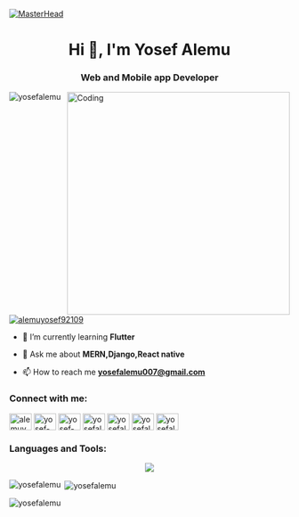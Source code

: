 [![MasterHead](https://static.wixstatic.com/media/b313a9_89ebec0c5f384c65a9551f0c1ec18ca9~mv2.gif)](https://rishavchanda.io)
<h1 align="center">Hi 👋, I'm Yosef Alemu</h1>
<h3 align="center">Web and Mobile app Developer</h3>
<img align="right" alt="Coding" width="400" src="https://cdn.dribbble.com/users/1162077/screenshots/3848914/programmer.gif"/>

<p align="left"> <img src="https://komarev.com/ghpvc/?username=yosefalemu&label=Profile%20views&color=0e75b6&style=flat" alt="yosefalemu" /> </p>

<p align="left"> <a href="https://twitter.com/alemuyosef92109" target="blank"><img src="https://img.shields.io/twitter/follow/alemuyosef92109?logo=twitter&style=for-the-badge" alt="alemuyosef92109" /></a> </p>

- 🌱 I’m currently learning **Flutter**

- 💬 Ask me about **MERN,Django,React native**

- 📫 How to reach me **yosefalemu007@gmail.com**

<h3 align="left">Connect with me:</h3>
<p align="left">
<a href="https://twitter.com/alemuyosef92109" target="blank"><img align="center" src="https://raw.githubusercontent.com/rahuldkjain/github-profile-readme-generator/master/src/images/icons/Social/twitter.svg" alt="alemuyosef92109" height="30" width="40" /></a>
<a href="https://linkedin.com/in/yosef-alemu" target="blank"><img align="center" src="https://raw.githubusercontent.com/rahuldkjain/github-profile-readme-generator/master/src/images/icons/Social/linked-in-alt.svg" alt="yosef-alemu" height="30" width="40" /></a>
<a href="https://stackoverflow.com/users/yosef-alemu" target="blank"><img align="center" src="https://raw.githubusercontent.com/rahuldkjain/github-profile-readme-generator/master/src/images/icons/Social/stack-overflow.svg" alt="yosef-alemu" height="30" width="40" /></a>
<a href="https://kaggle.com/yosefalemu6607" target="blank"><img align="center" src="https://raw.githubusercontent.com/rahuldkjain/github-profile-readme-generator/master/src/images/icons/Social/kaggle.svg" alt="yosefalemu6607" height="30" width="40" /></a>
<a href="https://www.hackerrank.com/yosefalemu007" target="blank"><img align="center" src="https://raw.githubusercontent.com/rahuldkjain/github-profile-readme-generator/master/src/images/icons/Social/hackerrank.svg" alt="yosefalemu007" height="30" width="40" /></a>
<a href="https://codeforces.com/profile/yosefalemu007" target="blank"><img align="center" src="https://raw.githubusercontent.com/rahuldkjain/github-profile-readme-generator/master/src/images/icons/Social/codeforces.svg" alt="yosefalemu007" height="30" width="40" /></a>
<a href="https://www.leetcode.com/yosefalemu007" target="blank"><img align="center" src="https://raw.githubusercontent.com/rahuldkjain/github-profile-readme-generator/master/src/images/icons/Social/leet-code.svg" alt="yosefalemu007" height="30" width="40" /></a>
</p>

<h3 align="left">Languages and Tools:</h3>
<p align="center">
  <a href="https://skillicons.dev">
    <img src="https://skillicons.dev/icons?i=nextjs,react,vite,redux,angular,cpp,java,js,ts,go,py,css,tailwind,materialui,git,dart,django,express,nodejs,npm,nestjs,graphql,firebase,mongodb,mysql,postgres,prisma,supabase,figma,github,stackoverflow,kubernetes,docker,androidstudio,linux,netlify,postman" />
  </a>
</p>
<p><img align="left" src="https://github-readme-stats.vercel.app/api/top-langs?username=yosefalemu&show_icons=true&locale=en&layout=compact" alt="yosefalemu" /></p>

<p>&nbsp;<img align="center" src="https://github-readme-stats.vercel.app/api?username=yosefalemu&show_icons=true&locale=en" alt="yosefalemu" /></p>

<p><img align="center" src="https://github-readme-streak-stats.herokuapp.com/?user=yosefalemu&" alt="yosefalemu" /></p>
